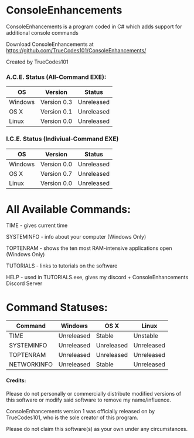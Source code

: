 # ConsoleEnhancements 

ConsoleEnhancements is a  program coded in C# which adds support for additional console commands

Download ConsoleEnhancements at https://github.com/TrueCodes101/ConsoleEnhancements/

Created by TrueCodes101

### A.C.E. Status (All-Command EXE):

| OS      | Version     | Status     |
|---------|-------------|------------|
| Windows | Version 0.3 | Unreleased |
| OS X    | Version 0.1 | Unreleased |
| Linux   | Version 0.0 | Unreleased |

### I.C.E. Status (Indiviual-Command EXE)

| OS      | Version     | Status     |
|---------|-------------|------------|
| Windows | Version 0.0 | Unreleased |
| OS X    | Version 0.7 | Unreleased |
| Linux   | Version 0.0 | Unreleased |

# All Available Commands:


TIME - gives current time

SYSTEMINFO - info about your computer (Windows Only)

TOPTENRAM - shows the ten most RAM-intensive applications open (Windows Only)

TUTORIALS - links to tutorials on the software

HELP -  used in TUTORIALS.exe, gives my discord + ConsoleEnhancements Discord Server

# Command Statuses:

| Command     | Windows    | OS X       | Linux      |
|-------------|------------|------------|------------|
| TIME        | Unreleased | Stable     | Unstable   |
| SYSTEMINFO  | Unreleased | Unreleased | Unreleased |
| TOPTENRAM   | Unreleased | Unreleased | Unreleased |
| NETWORKINFO | Unreleased | Stable     | Unreleased |

#### Credits:
Please do not personally or commercially distribute modified versions of this software or modify said software to remove my name/influence.

ConsoleEnhancements version 1 was officially released on by TrueCodes101, who is the sole creator of this program.

Please do not claim this software(s) as your own under any circumstances.
